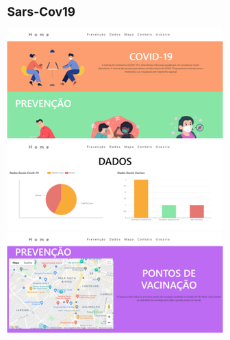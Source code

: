 # Sars-Cov19
![alt text](https://github.com/Gustavo-Antonio/Sars-Cov19/blob/main/1.png?raw=true)
![alt text](https://github.com/Gustavo-Antonio/Sars-Cov19/blob/main/2.png?raw=true)
![alt text](https://github.com/Gustavo-Antonio/Sars-Cov19/blob/main/3.png?raw=true)
